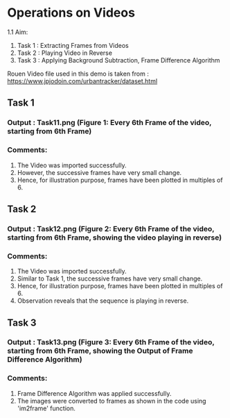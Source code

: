 # Operations on Videos

1.1 Aim:
1. Task 1 : Extracting Frames from Videos
2. Task 2 : Playing Video in Reverse
3. Task 3 : Applying Background Subtraction, Frame Difference Algorithm

Rouen Video file used in this demo is taken from : https://www.jpjodoin.com/urbantracker/dataset.html

## Task 1

### Output : Task11.png (Figure 1: Every 6th Frame of the video, starting from 6th Frame)

### Comments:
1. The Video was imported successfully.
2. However, the successive frames have very small change.
3. Hence, for illustration purpose, frames have been plotted in multiples of 6.

## Task 2

### Output : Task12.png (Figure 2: Every 6th Frame of the video, starting from 6th Frame, showing the video playing in reverse)

### Comments:
1. The Video was imported successfully.
2. Similar to Task 1, the successive frames have very small change.
3. Hence, for illustration purpose, frames have been plotted in multiples of 6.
4. Observation reveals that the sequence is playing in reverse.

## Task 3

### Output : Task13.png (Figure 3: Every 6th Frame of the video, starting from 6th Frame, showing the Output of Frame Difference Algorithm)

### Comments:
1. Frame Difference Algorithm was applied successfully.
2. The images were converted to frames as shown in the code using 'im2frame'
function.
